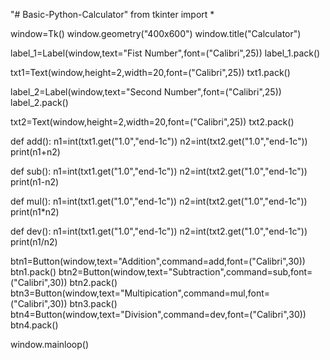 "# Basic-Python-Calculator" 
from tkinter import *

window=Tk()
window.geometry("400x600")
window.title("Calculator")

label_1=Label(window,text="Fist Number",font=("Calibri",25))
label_1.pack()

txt1=Text(window,height=2,width=20,font=("Calibri",25))
txt1.pack()

label_2=Label(window,text="Second Number",font=("Calibri",25))
label_2.pack()

txt2=Text(window,height=2,width=20,font=("Calibri",25))
txt2.pack()

def add():
   n1=int(txt1.get("1.0","end-1c"))
   n2=int(txt2.get("1.0","end-1c"))
   print(n1+n2)

def sub():
   n1=int(txt1.get("1.0","end-1c"))
   n2=int(txt2.get("1.0","end-1c"))
   print(n1-n2)

def mul():
   n1=int(txt1.get("1.0","end-1c"))
   n2=int(txt2.get("1.0","end-1c"))
   print(n1*n2)

def dev():
   n1=int(txt1.get("1.0","end-1c"))
   n2=int(txt2.get("1.0","end-1c"))
   print(n1/n2)

btn1=Button(window,text="Addition",command=add,font=("Calibri",30))
btn1.pack()
btn2=Button(window,text="Subtraction",command=sub,font=("Calibri",30))
btn2.pack()
btn3=Button(window,text="Multipication",command=mul,font=("Calibri",30))
btn3.pack()
btn4=Button(window,text="Division",command=dev,font=("Calibri",30))
btn4.pack()


window.mainloop()

